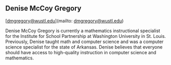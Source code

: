 ## Denise McCoy Gregory

[dmgregory@wustl.edu](mailto: dmgregory@wustl.edu)

Denise McCoy Gregory is currently a mathematics instructional specialist for the Institute for School Partnership at Washington University in St. Louis.  Previously, Denise taught math and computer science and was a computer science specialist for the state of Arkansas.  Denise believes that everyone should have access to high-quality instruction in computer science and mathematics.
